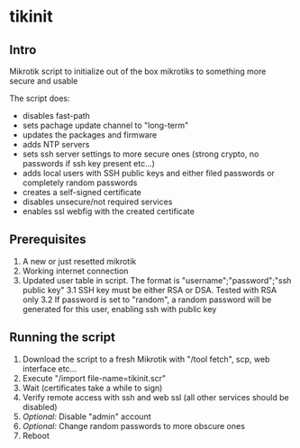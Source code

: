 # tikinit

## Intro

Mikrotik script to initialize out of the box mikrotiks to something more secure and usable

The script does:

- disables fast-path
- sets pachage update channel to "long-term"
- updates the packages and firmware
- adds NTP servers
- sets ssh server settings to more secure ones (strong crypto, no passwords if ssh key present etc...)
- adds local users with SSH public keys and either filed passwords or completely random passwords
- creates a self-signed certificate
- disables unsecure/not required  services
- enables ssl webfig with the created certificate

## Prerequisites
1. A new or just resetted mikrotik
2. Working internet connection
3. Updated user table in script. The format is "username";"password";"ssh public key"
3.1 SSH key must be either RSA or DSA. Tested with RSA only
3.2 If password is set to "random", a random password will be generated for this user, enabling ssh with public key

## Running the script
1. Download the script to a fresh Mikrotik with "/tool fetch", scp, web interface etc...
2. Execute "/import file-name=tikinit.scr"
3. Wait (certificates take a while to sign)
4. Verify remote access with ssh and web ssl (all other services should be disabled)
5. _Optional:_ Disable "admin" account
6. _Optional:_ Change random passwords to more obscure ones
7. Reboot

